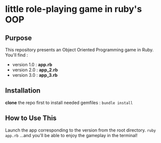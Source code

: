 
# little role-playing game in ruby's OOP 

## Purpose
This repository presents an Object Oriented Programming game in Ruby. 
You'll find :
* version 1.0 : **app.rb**
* version 2.0 : **app_2.rb**
* version 3.0 : **app_3.rb**

## Installation
**clone** the repo first
to install needed gemfiles :
```bundle install ```

## How to Use This
Launch the app corresponding to the version from the root directory.
```ruby app.rb```
...and you'll be able to enjoy the gameplay in the terminal!

